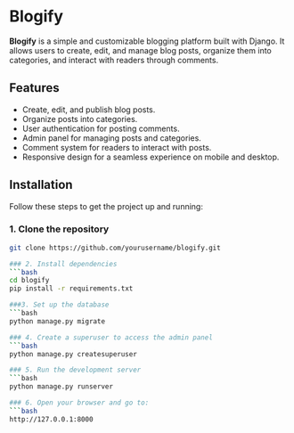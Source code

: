 # Blogify

**Blogify** is a simple and customizable blogging platform built with Django. It allows users to create, edit, and manage blog posts, organize them into categories, and interact with readers through comments.

## Features
- Create, edit, and publish blog posts.
- Organize posts into categories.
- User authentication for posting comments.
- Admin panel for managing posts and categories.
- Comment system for readers to interact with posts.
- Responsive design for a seamless experience on mobile and desktop.

## Installation

Follow these steps to get the project up and running:

### 1. Clone the repository
```bash
git clone https://github.com/yourusername/blogify.git

### 2. Install dependencies
```bash
cd blogify
pip install -r requirements.txt

###3. Set up the database
```bash
python manage.py migrate

### 4. Create a superuser to access the admin panel
```bash
python manage.py createsuperuser

### 5. Run the development server
```bash
python manage.py runserver

### 6. Open your browser and go to:
```bash
http://127.0.0.1:8000







